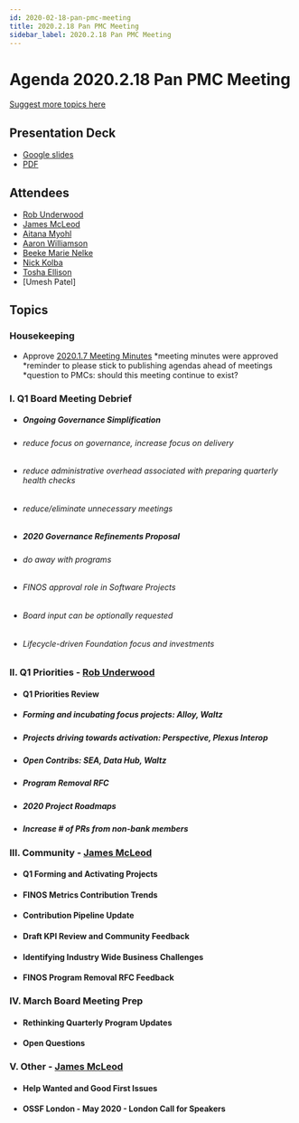 ```yaml
---
id: 2020-02-18-pan-pmc-meeting
title: 2020.2.18 Pan PMC Meeting
sidebar_label: 2020.2.18 Pan PMC Meeting
---
```



# Agenda 2020.2.18 Pan PMC Meeting

[Suggest more topics here](https://github.com/finos/finos-pmcs/issues/25)

## Presentation Deck
* [Google slides](https://docs.google.com/presentation/d/1rKEYr5b5qp9FOF0yy7z8lW4FNSMPrF68iGwpJV6x5Pc/edit#slide=id.g622c00a7c8_0_77)
* [PDF](https://github.com/finos/finos-pmcs/blob/master/website/static/Pan-PMCs%20Meeting%202020.02.18.pdf)

## Attendees
* [Rob Underwood](https://github.com/brooklynrob)
* [James McLeod](https://github.com/mcleo-d)
* [Aitana Myohl](https://github.com/aitana16)
* [Aaron Williamson](https://github.com/copiesofcopies)
* [Beeke Marie Nelke](https://github.com/beekemarie)
* [Nick Kolba](https://github.com/nkolba)
* [Tosha Ellison](https://github.com/toshaellison)
* [Umesh Patel]

## Topics

### Housekeeping
* Approve [2020.1.7 Meeting Minutes](https://github.com/finos/finos-pmcs/blob/master/docs/2020-01-07-Pan-PMC-Meeting.md)
*meeting minutes were approved
*reminder to please stick to publishing agendas ahead of meetings
*question to PMCs: should this meeting continue to exist?

### I. Q1 Board Meeting Debrief
* ##### Ongoing Governance Simplification
* ###### reduce focus on governance, increase focus on delivery
* ###### reduce administrative overhead associated with preparing quarterly health checks
* ###### reduce/eliminate unnecessary meetings
* ##### 2020 Governance Refinements Proposal
* ###### do away with programs
* ###### FINOS approval role in Software Projects
* ###### Board input can be optionally requested
* ###### Lifecycle-driven Foundation focus and investments

### II. Q1 Priorities - [Rob Underwood](https://github.com/brooklynrob)
* #### Q1 Priorities Review
* ##### Forming and incubating focus projects: Alloy, Waltz
* ##### Projects driving towards activation: Perspective, Plexus Interop
* ##### Open Contribs: SEA, Data Hub, Waltz
* ##### Program Removal RFC
* ##### 2020 Project Roadmaps
* ##### Increase # of PRs from non-bank members

### III. Community - [James McLeod](https://github.com/mcleo-d)
* #### Q1 Forming and Activating Projects 
* #### FINOS Metrics Contribution Trends 
* #### Contribution Pipeline Update 
* #### Draft KPI Review and Community Feedback 
* #### Identifying Industry Wide Business Challenges
* #### FINOS Program Removal RFC Feedback

### IV. March Board Meeting Prep
* #### Rethinking Quarterly Program Updates
* #### Open Questions

### V. Other - [James McLeod](https://github.com/mcleo-d)
* #### Help Wanted and Good First Issues
* #### OSSF London - May 2020 - London Call for Speakers
